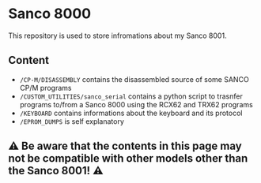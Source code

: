 # Sanco 8000

This repository is used to store infromations about my Sanco 8001. 

## Content

- `/CP-M/DISASSEMBLY` contains the disassembled source of some SANCO CP/M programs
- `/CUSTOM_UTILITIES/sanco_serial` contains a python script to trasnfer programs to/from a Sanco 8000 using the RCX62 and TRX62 programs
- `/KEYBOARD` contains informations about the keyboard and its protocol
- `/EPROM_DUMPS` is self explanatory
 
## :warning: Be aware that the contents in this page may not be compatible with other models other than the Sanco 8001! :warning:
